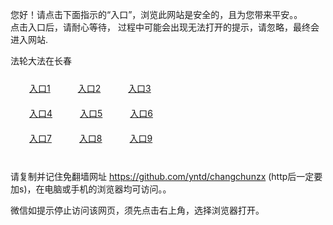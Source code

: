 您好！请点击下面指示的“入口”，浏览此网站是安全的，且为您带来平安。。 <br/>
点击入口后，请耐心等待， 过程中可能会出现无法打开的提示，请忽略，最终会进入网站. </br>

法轮大法在长春<br/>
<div style="padding:10px"><a style="margin:20px" target="_blank" href="https://d3bgz4866is34.cloudfront.net/2Qpsp?krwqcusq" id="ccLink1" rel="nofollow">入口1</a> <a target="_blank" style="margin:20px" href="https://d2ns1kyog7gh05.cloudfront.net/2Qpsp?ewkfibx" id="ccLink2" rel="nofollow">入口2</a> <a style="margin:20px" target="_blank" href="https://d3i9tzux3i02id.cloudfront.net/2Qpsp?oxjgzqs" id="ccLink3" rel="nofollow">入口3</a></div>

<div style="padding:10px" ><a style="margin:20px" target="_blank" href="https://d3bgz4866is34.cloudfront.net/2Qpsp?krwqcusq" id="ccLink4" rel="nofollow">入口4</a> <a style="margin:20px" href="https://d2ns1kyog7gh05.cloudfront.net/2Qpsp?ewkfibx" target="_blank" id="ccLink5" rel="nofollow">入口5</a> <a style="margin:20px" href="https://d3i9tzux3i02id.cloudfront.net/2Qpsp?oxjgzqs" target="_blank" id="ccLink6" rel="nofollow">入口6</a></div>

<div style="padding:10px"><a style="margin:20px" target="_blank" href="https://d3bgz4866is34.cloudfront.net/2Qpsp?krwqcusq" id="ccLink7" rel="nofollow">入口7</a> <a style="margin:20px" href="https://d2ns1kyog7gh05.cloudfront.net/2Qpsp?ewkfibx" target="_blank" id="ccLink8" rel="nofollow">入口8</a> <a style="margin:20px" target="_blank" href="https://d3i9tzux3i02id.cloudfront.net/2Qpsp?oxjgzqs" id="ccLink9" rel="nofollow">入口9</a></div>

<br/>



请复制并记住免翻墙网址 https://github.com/yntd/changchunzx (http后一定要加s)，在电脑或手机的浏览器均可访问。。<br/>

微信如提示停止访问该网页，须先点击右上角，选择浏览器打开。
